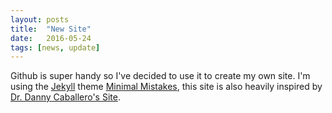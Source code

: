 ```yaml
---
layout: posts
title:  "New Site"
date:   2016-05-24
tags: [news, update]
---
```


Github is super handy so I've decided to use it to create my own site. I'm using the [Jekyll][jekyll-site] theme [Minimal Mistakes][MM-site], this site is also heavily inspired by [Dr. Danny Caballero's Site][danny-site].


[jekyll-site]: http://jekyllrb.com/
[MM-site]: https://mmistakes.github.io/minimal-mistakes/docs/quick-start-guide/
[danny-site]: https://dannycaballero.info/